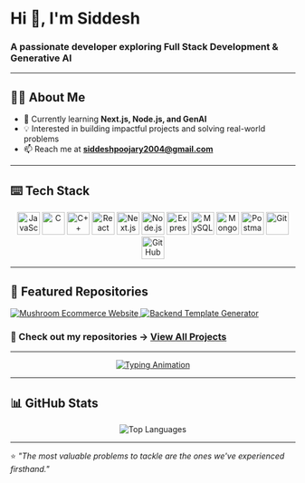 # Hi 👋, I'm Siddesh
### A passionate developer exploring Full Stack Development & Generative AI

---

## 👨‍💻 About Me
- 🌱 Currently learning **Next.js, Node.js, and GenAI**  
- 💡 Interested in building impactful projects and solving real-world problems  
- 📫 Reach me at **siddeshpoojary2004@gmail.com**

---

## ⌨️ Tech Stack
<p align="center">
  <!-- Programming Languages -->
  <img src="https://cdn.jsdelivr.net/gh/devicons/devicon/icons/javascript/javascript-original.svg" alt="JavaScript" width="40" height="40"/>
  <img src="https://cdn.jsdelivr.net/gh/devicons/devicon/icons/c/c-original.svg" alt="C" width="40" height="40"/>
  <img src="https://cdn.jsdelivr.net/gh/devicons/devicon/icons/cplusplus/cplusplus-original.svg" alt="C++" width="40" height="40"/>
  <!-- Frontend -->
  <img src="https://cdn.jsdelivr.net/gh/devicons/devicon/icons/react/react-original.svg" alt="React" width="40" height="40"/> 
  <img src="https://cdn.jsdelivr.net/gh/devicons/devicon/icons/nextjs/nextjs-original.svg" alt="Next.js" width="40" height="40"/> 
  
  <!-- Backend -->
  <img src="https://cdn.jsdelivr.net/gh/devicons/devicon/icons/nodejs/nodejs-original.svg" alt="Node.js" width="40" height="40"/> 
  <img src="https://cdn.jsdelivr.net/gh/devicons/devicon/icons/express/express-original.svg" alt="Express" width="40" height="40"/> 
  
  <!-- Databases -->
  <img src="https://cdn.jsdelivr.net/gh/devicons/devicon/icons/mysql/mysql-original.svg" alt="MySQL" width="40" height="40"/> 
  <img src="https://cdn.jsdelivr.net/gh/devicons/devicon/icons/mongodb/mongodb-original.svg" alt="MongoDB" width="40" height="40"/> 
  
  <!-- Tools -->
  <img src="https://cdn.jsdelivr.net/gh/devicons/devicon/icons/postman/postman-original.svg" alt="Postman" width="40" height="40"/> 
  <img src="https://cdn.jsdelivr.net/gh/devicons/devicon/icons/git/git-original.svg" alt="Git" width="40" height="40"/> 
  <img src="https://cdn.jsdelivr.net/gh/devicons/devicon/icons/github/github-original.svg" alt="GitHub" width="40" height="40"/> 
</p>

---

## 📌 Featured Repositories

<a href="https://github.com/Siddesh-2004/Mushroom-Ecommerce-Website">
  <img src="https://github-readme-stats.vercel.app/api/pin/?username=Siddesh-2004&repo=Mushroom-Ecommerce-Website&theme=tokyonight" alt="Mushroom Ecommerce Website" />
</a>
<a href="https://github.com/Siddesh-2004/Backend-Template-Generator">
  <img src="https://github-readme-stats.vercel.app/api/pin/?username=Siddesh-2004&repo=Backend-Template-Generator&theme=tokyonight" alt="Backend Template Generator" />
</a>

### 🚀 Check out my repositories → [View All Projects](https://github.com/Siddesh-2004?tab=repositories)

---


<p align="center">
  <a href="https://git.io/typing-svg">
    <img src="https://readme-typing-svg.herokuapp.com?size=24&duration=4000&color=2F81F7&center=true&vCenter=true&lines=Full+Stack+Developer;Expertise+in+Backend;Learning+Next.js+and+Node.js;Exploring+Generative+AI;Always+Learning+New+Things" alt="Typing Animation" />
  </a>
</p>

---

## 📊 GitHub Stats

<p align="center">
  <!-- Clean GitHub stats with commits only -->
<!--   <img src="https://github-readme-stats.vercel.app/api?username=Siddesh-2004&show_icons=true&theme=tokyonight&count_private=true&include_all_commits=true&hide=issues,prs" alt="GitHub Stats" height="180"/> -->
  <!-- GitHub streak stats (multiple fallback URLs) -->
<!--   <img src="https://streak-stats.demolab.com/?user=Siddesh-2004&theme=tokyonight&hide_border=false" alt="GitHub Streak" height="180"/> -->
</p>
<p align="center">
  <!-- Top languages -->

<!-- Alternative streak URLs if above doesn't work -->
<!-- Try these one by one if the streak image doesn't load:
<img src="https://github-readme-streak-stats.herokuapp.com/?user=Siddesh-2004&theme=tokyonight" alt="GitHub Streak" height="180"/>
<img src="https://github-readme-streak-stats.herokuapp.com?user=Siddesh-2004&theme=tokyonight&hide_border=false" alt="GitHub Streak" height="180"/>
-->
  <!-- Top languages -->

<!-- Alternative streak URLs if above doesn't work -->
<!-- Try these one by one if the streak image doesn't load:
<img src="https://github-readme-streak-stats.herokuapp.com/?user=Siddesh-2004&theme=tokyonight" alt="GitHub Streak" height="180"/>
<img src="https://github-readme-streak-stats.herokuapp.com?user=Siddesh-2004&theme=tokyonight&hide_border=false" alt="GitHub Streak" height="180"/>
-->
  
  <!-- GitHub streak stats (multiple fallback URLs) -->

</p>

<p align="center">
  <!-- Top languages -->
  <img src="https://github-readme-stats.vercel.app/api/top-langs/?username=Siddesh-2004&layout=compact&theme=tokyonight&include_all_commits=true&count_private=true" alt="Top Languages" />
</p>

<!-- Alternative streak URLs if above doesn't work -->


---

⭐️ *"The most valuable problems to tackle are the ones we've experienced firsthand."*
